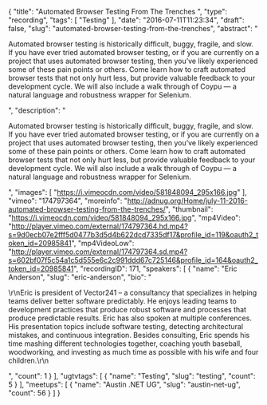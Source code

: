 {
  "title": "Automated Browser Testing From The Trenches ",
  "type": "recording",
  "tags": [
    "Testing"
  ],
  "date": "2016-07-11T11:23:34",
  "draft": false,
  "slug": "automated-browser-testing-from-the-trenches",
  "abstract": "<p>Automated browser testing is historically difficult, buggy, fragile, and slow. If you have ever tried automated browser testing, or if you are currently on a project that uses automated browser testing, then you’ve likely experienced some of these pain points or others. Come learn how to craft automated browser tests that not only hurt less, but provide valuable feedback to your development cycle. We will also include a walk through of Coypu — a natural language and robustness wrapper for Selenium.</p>",
  "description": "<p>Automated browser testing is historically difficult, buggy, fragile, and slow. If you have ever tried automated browser testing, or if you are currently on a project that uses automated browser testing, then you’ve likely experienced some of these pain points or others. Come learn how to craft automated browser tests that not only hurt less, but provide valuable feedback to your development cycle. We will also include a walk through of Coypu — a natural language and robustness wrapper for Selenium.</p>",
  "images": [
    "https://i.vimeocdn.com/video/581848094_295x166.jpg"
  ],
  "vimeo": "174797364",
  "moreinfo": "http://adnug.org/Home/july-11-2016-automated-browser-testing-from-the-trenches/",
  "thumbnail": "https://i.vimeocdn.com/video/581848094_295x166.jpg",
  "mp4Video": "http://player.vimeo.com/external/174797364.hd.mp4?s=9d0ecb07e2fff5d0477b3d5d4b622dcd7335df17&profile_id=119&oauth2_token_id=20985841",
  "mp4VideoLow": "http://player.vimeo.com/external/174797364.sd.mp4?s=602bf07f5c54a1c5d555e6c2c991ddd67c725146&profile_id=164&oauth2_token_id=20985841",
  "recordingID": 171,
  "speakers": [
    {
      "name": "Eric Anderson",
      "slug": "eric-anderson",
      "bio": "<p>\r\nEric is president of Vector241 – a consultancy that specializes in helping teams deliver better software predictably. He enjoys leading teams to development practices that produce robust software and processes that produce predictable results. Eric has also spoken at multiple conferences. His presentation topics include software testing, detecting architectural mistakes, and continuous integration. Besides consulting, Eric spends his time mashing different technologies together, coaching youth baseball, woodworking, and investing as much time as possible with his wife and four children.\r\n</p>",
      "count": 1
    }
  ],
  "ugtvtags": [
    {
      "name": "Testing",
      "slug": "testing",
      "count": 5
    }
  ],
  "meetups": [
    {
      "name": "Austin .NET UG",
      "slug": "austin-net-ug",
      "count": 56
    }
  ]
}
